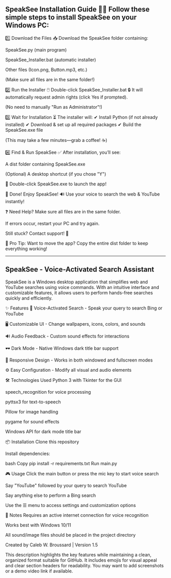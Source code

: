 SpeakSee Installation Guide 🎤👀
Follow these simple steps to install SpeakSee on your Windows PC:
-------------------------------------------------------------------------------------------------------------------------------------------------------------------------------------------------------------------------------------------------------------
1️⃣ Download the Files
📥 Download the SpeakSee folder containing:

SpeakSee.py (main program)

SpeakSee_Installer.bat (automatic installer)

Other files (Icon.png, Button.mp3, etc.)

(Make sure all files are in the same folder!)

2️⃣ Run the Installer
🖱️ Double-click SpeakSee_Installer.bat
🔒 It will automatically request admin rights (click Yes if prompted).

(No need to manually "Run as Administrator"!)

3️⃣ Wait for Installation
⏳ The installer will:
✔ Install Python (if not already installed)
✔ Download & set up all required packages
✔ Build the SpeakSee.exe file

(This may take a few minutes—grab a coffee! ☕)

4️⃣ Find & Run SpeakSee
✅ After installation, you’ll see:

A dist folder containing SpeakSee.exe

(Optional) A desktop shortcut (if you chose "Y")

🚀 Double-click SpeakSee.exe to launch the app!

🎉 Done! Enjoy SpeakSee!
🔊 Use your voice to search the web & YouTube instantly!

❓ Need Help?
Make sure all files are in the same folder.

If errors occur, restart your PC and try again.

Still stuck? Contact support! 📧

🌟 Pro Tip:
Want to move the app? Copy the entire dist folder to keep everything working!

_____________________________________________________________________________________________________________________________________________________________________________________________________________________________________________________________

SpeakSee - Voice-Activated Search Assistant
-------------------------------------------------------------------------------------------------------------------------------------------------------------------------------------------------------------------------------------------------------------

SpeakSee is a Windows desktop application that simplifies web and YouTube searches using voice commands. With an intuitive interface and customizable features, it allows users to perform hands-free searches quickly and efficiently.

✨ Features
🎤 Voice-Activated Search - Speak your query to search Bing or YouTube

🖥️ Customizable UI - Change wallpapers, icons, colors, and sounds

🔊 Audio Feedback - Custom sound effects for interactions

🕶️ Dark Mode - Native Windows dark title bar support

📱 Responsive Design - Works in both windowed and fullscreen modes

⚙️ Easy Configuration - Modify all visual and audio elements

🛠️ Technologies Used
Python 3 with Tkinter for the GUI

speech_recognition for voice processing

pyttsx3 for text-to-speech

Pillow for image handling

pygame for sound effects

Windows API for dark mode title bar

📦 Installation
Clone this repository

Install dependencies:

bash
Copy
pip install -r requirements.txt
Run main.py

🎮 Usage
Click the main button or press the mic key to start voice search

Say "YouTube" followed by your query to search YouTube

Say anything else to perform a Bing search

Use the ☰ menu to access settings and customization options

📝 Notes
Requires an active internet connection for voice recognition

Works best with Windows 10/11

All sound/image files should be placed in the project directory

Created by Caleb W. Broussard | Version 1.5

This description highlights the key features while maintaining a clean, organized format suitable for GitHub. It includes emojis for visual appeal and clear section headers for readability. You may want to add screenshots or a demo video link if available.
